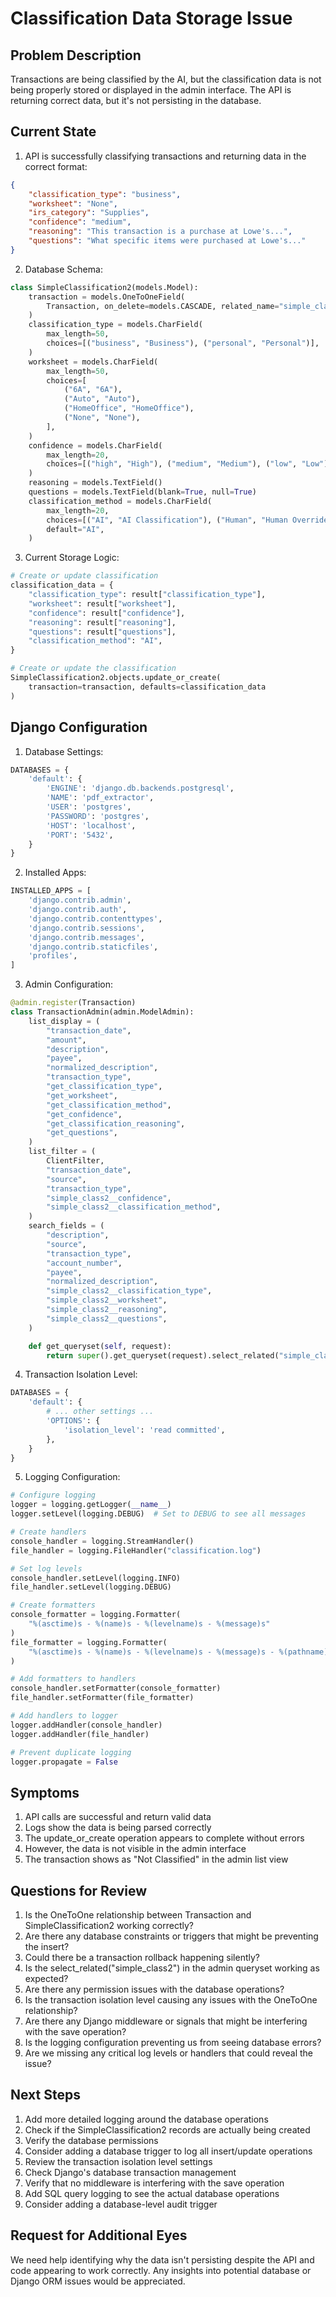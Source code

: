 # Classification Data Storage Issue

## Problem Description
Transactions are being classified by the AI, but the classification data is not being properly stored or displayed in the admin interface. The API is returning correct data, but it's not persisting in the database.

## Current State
1. API is successfully classifying transactions and returning data in the correct format:
```json
{
    "classification_type": "business",
    "worksheet": "None",
    "irs_category": "Supplies",
    "confidence": "medium",
    "reasoning": "This transaction is a purchase at Lowe's...",
    "questions": "What specific items were purchased at Lowe's..."
}
```

2. Database Schema:
```python
class SimpleClassification2(models.Model):
    transaction = models.OneToOneField(
        Transaction, on_delete=models.CASCADE, related_name="simple_class2"
    )
    classification_type = models.CharField(
        max_length=50,
        choices=[("business", "Business"), ("personal", "Personal")],
    )
    worksheet = models.CharField(
        max_length=50,
        choices=[
            ("6A", "6A"),
            ("Auto", "Auto"),
            ("HomeOffice", "HomeOffice"),
            ("None", "None"),
        ],
    )
    confidence = models.CharField(
        max_length=20,
        choices=[("high", "High"), ("medium", "Medium"), ("low", "Low")],
    )
    reasoning = models.TextField()
    questions = models.TextField(blank=True, null=True)
    classification_method = models.CharField(
        max_length=20,
        choices=[("AI", "AI Classification"), ("Human", "Human Override")],
        default="AI",
    )
```

3. Current Storage Logic:
```python
# Create or update classification
classification_data = {
    "classification_type": result["classification_type"],
    "worksheet": result["worksheet"],
    "confidence": result["confidence"],
    "reasoning": result["reasoning"],
    "questions": result["questions"],
    "classification_method": "AI",
}

# Create or update the classification
SimpleClassification2.objects.update_or_create(
    transaction=transaction, defaults=classification_data
)
```

## Django Configuration
1. Database Settings:
```python
DATABASES = {
    'default': {
        'ENGINE': 'django.db.backends.postgresql',
        'NAME': 'pdf_extractor',
        'USER': 'postgres',
        'PASSWORD': 'postgres',
        'HOST': 'localhost',
        'PORT': '5432',
    }
}
```

2. Installed Apps:
```python
INSTALLED_APPS = [
    'django.contrib.admin',
    'django.contrib.auth',
    'django.contrib.contenttypes',
    'django.contrib.sessions',
    'django.contrib.messages',
    'django.contrib.staticfiles',
    'profiles',
]
```

3. Admin Configuration:
```python
@admin.register(Transaction)
class TransactionAdmin(admin.ModelAdmin):
    list_display = (
        "transaction_date",
        "amount",
        "description",
        "payee",
        "normalized_description",
        "transaction_type",
        "get_classification_type",
        "get_worksheet",
        "get_classification_method",
        "get_confidence",
        "get_classification_reasoning",
        "get_questions",
    )
    list_filter = (
        ClientFilter,
        "transaction_date",
        "source",
        "transaction_type",
        "simple_class2__confidence",
        "simple_class2__classification_method",
    )
    search_fields = (
        "description",
        "source",
        "transaction_type",
        "account_number",
        "payee",
        "normalized_description",
        "simple_class2__classification_type",
        "simple_class2__worksheet",
        "simple_class2__reasoning",
        "simple_class2__questions",
    )

    def get_queryset(self, request):
        return super().get_queryset(request).select_related("simple_class2")
```

4. Transaction Isolation Level:
```python
DATABASES = {
    'default': {
        # ... other settings ...
        'OPTIONS': {
            'isolation_level': 'read committed',
        },
    }
}
```

5. Logging Configuration:
```python
# Configure logging
logger = logging.getLogger(__name__)
logger.setLevel(logging.DEBUG)  # Set to DEBUG to see all messages

# Create handlers
console_handler = logging.StreamHandler()
file_handler = logging.FileHandler("classification.log")

# Set log levels
console_handler.setLevel(logging.INFO)
file_handler.setLevel(logging.DEBUG)

# Create formatters
console_formatter = logging.Formatter(
    "%(asctime)s - %(name)s - %(levelname)s - %(message)s"
)
file_formatter = logging.Formatter(
    "%(asctime)s - %(name)s - %(levelname)s - %(message)s - %(pathname)s:%(lineno)d"
)

# Add formatters to handlers
console_handler.setFormatter(console_formatter)
file_handler.setFormatter(file_formatter)

# Add handlers to logger
logger.addHandler(console_handler)
logger.addHandler(file_handler)

# Prevent duplicate logging
logger.propagate = False
```

## Symptoms
1. API calls are successful and return valid data
2. Logs show the data is being parsed correctly
3. The update_or_create operation appears to complete without errors
4. However, the data is not visible in the admin interface
5. The transaction shows as "Not Classified" in the admin list view

## Questions for Review
1. Is the OneToOne relationship between Transaction and SimpleClassification2 working correctly?
2. Are there any database constraints or triggers that might be preventing the insert?
3. Could there be a transaction rollback happening silently?
4. Is the select_related("simple_class2") in the admin queryset working as expected?
5. Are there any permission issues with the database operations?
6. Is the transaction isolation level causing any issues with the OneToOne relationship?
7. Are there any Django middleware or signals that might be interfering with the save operation?
8. Is the logging configuration preventing us from seeing database errors?
9. Are we missing any critical log levels or handlers that could reveal the issue?

## Next Steps
1. Add more detailed logging around the database operations
2. Check if the SimpleClassification2 records are actually being created
3. Verify the database permissions
4. Consider adding a database trigger to log all insert/update operations
5. Review the transaction isolation level settings
6. Check Django's database transaction management
7. Verify that no middleware is interfering with the save operation
8. Add SQL query logging to see the actual database operations
9. Consider adding a database-level audit trigger

## Request for Additional Eyes
We need help identifying why the data isn't persisting despite the API and code appearing to work correctly. Any insights into potential database or Django ORM issues would be appreciated. 